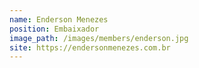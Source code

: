 ```yaml
---
name: Enderson Menezes
position: Embaixador
image_path: /images/members/enderson.jpg
site: https://endersonmenezes.com.br
---
```

